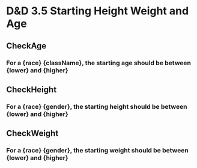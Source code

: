 # D&D 3.5 Starting Height Weight and Age

## CheckAge
### For a {race} {className}, the starting age should be between {lower} and {higher}

## CheckHeight
### For a {race} {gender}, the starting height should be between {lower} and {higher}

## CheckWeight
### For a {race} {gender}, the starting weight should be between {lower} and {higher}